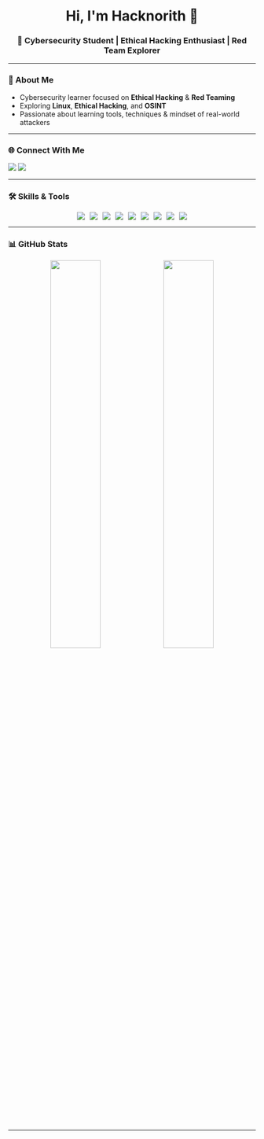 <h1 align="center">Hi, I'm Hacknorith 👋</h1>
<h3 align="center">🔐 Cybersecurity Student | Ethical Hacking Enthusiast | Red Team Explorer</h3>

---

### 🧠 About Me
- Cybersecurity learner focused on **Ethical Hacking** & **Red Teaming**
- Exploring **Linux**, **Ethical Hacking**, and **OSINT**
- Passionate about learning tools, techniques & mindset of real-world attackers

---

### 🌐 Connect With Me
<p align="left">
  <a href="mailto:itshacknorith@gmail.com"><img src="https://img.shields.io/badge/Gmail-D14836?style=for-the-badge&logo=gmail&logoColor=white"/></a>
  <a href="https://www.linkedin.com/in/mahnoor-fatima-946258334/"><img src="https://img.shields.io/badge/LinkedIn-0A66C2?style=for-the-badge&logo=linkedin&logoColor=white"/></a>
</p>

---

### 🛠️ Skills & Tools
<div align="left">
  <p align="left" style="display: flex; flex-wrap: wrap; justify-content: center; gap: 10px;">
    <img src="https://img.shields.io/badge/C++-00599C?style=for-the-badge&logo=c%2B%2B&logoColor=white"/>
    <img src="https://img.shields.io/badge/Python-3776AB?style=for-the-badge&logo=python&logoColor=white"/>
     <img src="https://img.shields.io/badge/Java-007396?style=for-the-badge&logo=java&logoColor=white"/>
    <img src="https://img.shields.io/badge/Kali_Linux-557C94?style=for-the-badge&logo=kalilinux&logoColor=white"/>
    <img src="https://img.shields.io/badge/Wireshark-1679A7?style=for-the-badge&logo=wireshark&logoColor=white"/>
    <img src="https://img.shields.io/badge/Burp_Suite-ff5722?style=for-the-badge&logo=burp-suite&logoColor=white"/>
    <img src="https://img.shields.io/badge/Nmap-214478?style=for-the-badge&logo=nmap&logoColor=white"/>
        <img src="https://img.shields.io/badge/Figma-F24E1E?style=for-the-badge&logo=figma&logoColor=white"/>
    <img src="https://img.shields.io/badge/Canva-00C4CC?style=for-the-badge&logo=canva&logoColor=white"/>
  </p>
</div>


---

### 📊 GitHub Stats
<p align="center">
  <img src="https://github-readme-stats.vercel.app/api?username=Hacknorith&show_icons=true&theme=tokyonight" width="45%"/>
  <img src="https://github-readme-stats.vercel.app/api/top-langs/?username=Hacknorith&layout=compact&theme=tokyonight" width="45%"/>
</p>

---

